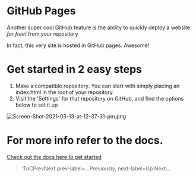 # GitHub Pages

Another super cool GitHub feature is the ability to quickly deploy a website *for free!* from your repository

In fact, this very site is hosted in GitHub pages. Awesome!

# Get started in 2 easy steps

1. Make a compatible repository. You can start with simply placing an index.html in the root of your repository.
2. Visit the 'Settings' for that repository on GitHub, and find the options below to set it up

![Screen-Shot-2021-03-13-at-12-37-31-pm.png](https://i.ibb.co/JH748nw/Screen-Shot-2021-03-13-at-12-37-31-pm.png)

# For more info refer to the docs.

[Check out the docs here to get started](https://docs.github.com/en/github/working-with-github-pages)

> :ToCPrevNext prev-label=...Previously, next-label=Up Next...

